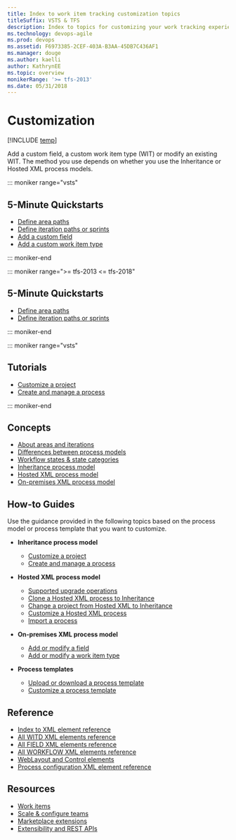 ```yaml
---
title: Index to work item tracking customization topics
titleSuffix: VSTS & TFS   
description: Index to topics for customizing your work tracking experience in Visual Studio Team Services & Team Foundation Server 
ms.technology: devops-agile
ms.prod: devops
ms.assetid: F6973385-2CEF-403A-B3AA-45DB7C436AF1
ms.manager: douge
ms.author: kaelli
author: KathrynEE
ms.topic: overview
monikerRange: '>= tfs-2013'
ms.date: 05/31/2018
---
```


# Customization  

[!INCLUDE [temp](../_shared/version-vsts-tfs-all-versions.md)]

Add a custom field, a custom work item type (WIT) or modify an existing WIT. The method you use depends on whether you use the Inheritance or Hosted XML process models.  


::: moniker range="vsts"
## 5-Minute Quickstarts  

- [Define area paths](../organizations/settings/set-area-paths.md?toc=/vsts/reference/toc.json&bc=/vsts/reference/breadcrumb/toc.json)
- [Define iteration paths or sprints](../organizations/settings/set-iteration-paths-sprints.md?toc=/vsts/reference/toc.json&bc=/vsts/reference/breadcrumb/toc.json) 
- [Add a custom field](../organizations/settings/work/add-custom-field.md?toc=/vsts/reference/toc.json&bc=/vsts/reference/breadcrumb/toc.json)   
- [Add a custom work item type](../organizations/settings/work/add-custom-wit.md?toc=/vsts/reference/toc.json&bc=/vsts/reference/breadcrumb/toc.json)   

::: moniker-end

::: moniker range=">= tfs-2013 <= tfs-2018"
## 5-Minute Quickstarts  

- [Define area paths](../organizations/settings/set-area-paths.md?toc=/vsts/reference/toc.json&bc=/vsts/reference/breadcrumb/toc.json)
- [Define iteration paths or sprints](../organizations/settings/set-iteration-paths-sprints.md?toc=/vsts/reference/toc.json&bc=/vsts/reference/breadcrumb/toc.json) 

::: moniker-end

::: moniker range="vsts"
## Tutorials 
- [Customize a project](../organizations/settings/work/customize-process.md?toc=/vsts/reference/toc.json&bc=/vsts/reference/breadcrumb/toc.json)   
- [Create and manage a process](../organizations/settings/work/manage-process.md?toc=/vsts/reference/toc.json&bc=/vsts/reference/breadcrumb/toc.json) 

::: moniker-end

## Concepts

- [About areas and iterations](../organizations/settings/about-areas-iterations.md?toc=/vsts/reference/toc.json&bc=/vsts/reference/breadcrumb/toc.json)  
- [Differences between process models](../organizations/settings/work/import-process/differences.md) 
- [Workflow states & state categories](../work/work-items/workflow-and-state-categories.md)
- [Inheritance process model](../organizations/settings/work/inheritance-process-model.md?toc=/vsts/reference/toc.json&bc=/vsts/reference/breadcrumb/toc.json)   
- [Hosted XML process model](../organizations/settings/work/hosted-xml-process-model.md)  
- [On-premises XML process model](on-premises-xml-process-model.md)  


## How-to Guides

Use the guidance provided in the following topics based on the process model or process template that you want to customize.  

- **Inheritance process model**
	- [Customize a project](../organizations/settings/work/customize-process.md?toc=/vsts/reference/toc.json&bc=/vsts/reference/breadcrumb/toc.json)     
	- [Create and manage a process](../organizations/settings/work/manage-process.md?toc=/vsts/reference/toc.json&bc=/vsts/reference/breadcrumb/toc.json)    

- **Hosted XML process model**
	- [Supported upgrade operations](../organizations/settings/work/upgrade-support-hosted-to-inherited.md?toc=/vsts/reference/toc.json&bc=/vsts/reference/breadcrumb/toc.json)
	- [Clone a Hosted XML process to Inheritance](../organizations/settings/work/upgrade-hosted-to-inherited.md?toc=/vsts/reference/toc.json&bc=/vsts/reference/breadcrumb/toc.json)  
	- [Change a project from Hosted XML to Inheritance](../organizations/settings/work/change-process-from-hosted-to-inherited.md?toc=/vsts/reference/toc.json&bc=/vsts/reference/breadcrumb/toc.json)  
	- [Customize a Hosted XML process](../organizations/settings/work/import-process/customize-process.md)  
    - [Import a process](../organizations/settings/work/import-process/import-process.md)

- **On-premises XML process model**
    - [Add or modify a field](add-modify-field.md)
    - [Add or modify a work item type](add-modify-wit.md)

- **Process templates**
    - [Upload or download a process template](../work/work-items/guidance/manage-process-templates.md?toc=/vsts/reference/toc.json&bc=/vsts/reference/breadcrumb/toc.json)
    - [Customize a process template](./process-templates/customize-process.md)  

## Reference  
  
- [Index to XML element reference](xml/xml-element-reference.md) 
- [All WITD XML elements reference](xml/all-witd-xml-elements-reference.md)
- [All FIELD XML elements reference](xml/all-field-xml-elements-reference.md)  
- [All WORKFLOW XML elements reference](xml/all-workflow-xml-elements-reference.md) 
- [WebLayout and Control elements](xml/weblayout-xml-elements.md)
- [Process configuration XML element reference](xml/process-configuration-xml-element.md)

 
## Resources 

- [Work items](../work/work-items/index.md)
- [Scale & configure teams](../organizations/settings/index.md)
- [Marketplace extensions](../marketplace/install-vsts-extension.md)
- [Extensibility and REST APIs](../extend/overview.md) 